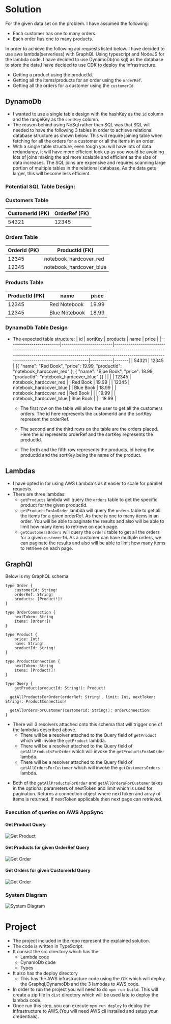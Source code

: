 # Solution

For the given data set on the problem. I have assumed the following:

- Each customer has one to many orders.
- Each order has one to many products.

In order to achieve the following api requests listed below. I have decided to use aws lambda(serverless) with GraphQl. Using typescript and NodeJS for the lambda code. I have decided to use DynamoDb(no sql) as the database to store the data.I have decided to use CDK to deploy the infrastructure.

- Getting a product using the productId.
- Getting all the items/products for an order using the `orderRef`.
- Getting all the orders for a customer using the `customerId`.

## DynamoDb

- I wanted to use a single table design with the hashKey as the `id` column and the rangeKey as the `sortKey` column.
- The reason behind using NoSql rather than SQL was that SQL will needed to have the following  3 tables in order to achieve relational database structure as shown below. This will require joining table when fetching for all the orders for a customer or all the items in an order.
- With a single table structure, even tough you will have lots of data redundancy, it will have more efficient look up as you would be avoiding lots of joins making the api more scalable and efficient as the size of data increases. The SQL joins are expensive and requires scanning large portion of multiple tables in the relational database. As the data gets larger, this will become less efficient.

### Potential SQL Table Design:
### Customers Table

| CustomerId (PK) | OrderRef (FK) |
| --------------- | ------------- |
| 54321           | 12345         |

### Orders Table

| OrderId (PK) | ProductId (FK)          |
| ------------ | ----------------------- |
| 12345        | notebook_hardcover_red  |
| 12345        | notebook_hardcover_blue |

### Products Table

| ProductId (PK) | name          | price |
| -------------- | ------------- | ----- |
| 12345          | Red Notebook  | 19.99 |
| 12345          | Blue Notebook | 18.99 |

###  DynamoDb Table Design
- The expected table structure:
  | id | sortKey | products | name | price |
  |-------------------------|-------------------------|------------------------------------------------------------------------------------------------------------------------------------------------------------------------------------------------------------------|-----------|-------|
  | 54321 | 12345 | [{ "name": "Red Book", "price": 19.99, "productId": "notebook_hardcover_red" }, { "name": "Blue Book", "price": 18.99, "productId": "notebook_hardcover_blue" }] | | |
  | 12345 | notebook_hardcover_red | | Red Book | 19.99 |
  | 12345 | notebook_hardcover_blue | | Blue Book | 18.99 |
  | notebook_hardcover_red | Red Book | | | 19.99 |
  | notebook_hardcover_blue | Blue Book | | | 18.99 |

  
  - The first row on the table will allow the user to get all the customers orders. The id here represents the customerId and the sortKey represent the orderRef.

  - The second and the third rows on the table are the orders placed. Here the id represents orderRef and the sortKey represents the productId.

  - The forth and the fifth row represents the products, id being the productId and the sortKey being the name of the product.

## Lambdas

- I have opted in for using AWS Lambda's as it easier to scale for parallel requests.
- There are three lambdas:
  - `getProducts` lambda will query the `orders` table to get the specific product for the given productId.
  - `getProductsForAnOrder` lambda will query the `orders` table to get all the items for a given orderRef. As there is one to many items in an order. You will be able to paginate the results and also will be able to limit how many items to retrieve on each page.
  - `getCustomersOrders` will query the `orders` table to get all the orders for a given `customerId`. As a customer can have multiple orders, we can paginate the results and also will be able to limit how many items to retrieve on each page.

## GraphQl

Below is my GraphQL schema:

```
type Order {
	customerId: String!
	orderRef: String!
	products: [Product!]!
}

type OrderConnection {
	nextToken: String
	items: [Order!]!
}

type Product {
	price: Int!
	name: String!
	productId: String!
}

type ProductConnection {
	nextToken: String
	items: [Product!]!
}

type Query {
	getProduct(productId: String!): Product!
	
  getAllProductsForOrder(orderRef: String!, limit: Int, nextToken: String): ProductConnection!
	
  getAllOrdersForCustomer(customerId: String!): OrderConnection!
}
```

- There will 3 resolvers attached onto this schema that will trigger one of the lambdas described above.
  - There will be a resolver attached to the Query field of `getProduct` which will invoke the `getProduct` lambda.
  - There will be a resolver attached to the Query field of `getAllProductsForOrder` which will invoke the `getProductsForAnOrder` lambda.
  - There will be a resolver attached to the Query field of `getAllOrdersForCustomer` which will invoke the `getCustomersOrders` lambda.

* Both of the `getAllProductsForOrder` and `getAllOrdersForCustomer` takes in the optional parameters of nextToken and limit which is used for pagination. Returns a connection object where nextToken and array of items is returned. If nextToken applicable then next page can retrieved.

### Execution of queries on AWS AppSync

#### Get Product Query

![Get Product](getProduct.png)

#### Get Products for given OrderRef Query

![Get Order](getOrder.png)

#### Get Orders for given CustomerId Query

![Get Order](getCustomerOrders.png)

### System Diagram

![System Diagram](diagram.png)

# Project

- The project included in the repo represent the explained solution.
- The code is written in TypeScript.
- It consist the src directory which has the:
  - Lambda code
  - DynamoDb code
  - Types
- It also has the deploy directory
  - This has the AWS infrastructure code using the `CDK` which will deploy the Graphql,DynamoDb and the 3 lambdas to AWS code.
- In order to run the project you will need to do `npm run build`. This will create a zip file in `dist` directory which will be used late to deploy the lambda code.
- Once run this step, you can execute `npm run deploy` to deploy the infrastructure to AWS.(You will need AWS cli installed and setup your credentials).
